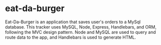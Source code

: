 # eat-da-burger
 Eat-Da-Burger is an application that saves user's orders to a MySql database. This tracker uses MySQL, Node, Express, Handlebars, and ORM, following the MVC design pattern. Node and MySQL are used to query and route data to the app, and Handlebars is used to generate HTML.
